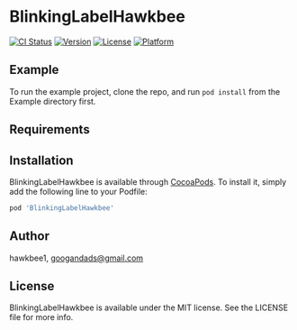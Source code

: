 # BlinkingLabelHawkbee

[![CI Status](https://img.shields.io/travis/hawkbee1/BlinkingLabelHawkbee.svg?style=flat)](https://travis-ci.org/hawkbee1/BlinkingLabelHawkbee)
[![Version](https://img.shields.io/cocoapods/v/BlinkingLabelHawkbee.svg?style=flat)](https://cocoapods.org/pods/BlinkingLabelHawkbee)
[![License](https://img.shields.io/cocoapods/l/BlinkingLabelHawkbee.svg?style=flat)](https://cocoapods.org/pods/BlinkingLabelHawkbee)
[![Platform](https://img.shields.io/cocoapods/p/BlinkingLabelHawkbee.svg?style=flat)](https://cocoapods.org/pods/BlinkingLabelHawkbee)

## Example

To run the example project, clone the repo, and run `pod install` from the Example directory first.

## Requirements

## Installation

BlinkingLabelHawkbee is available through [CocoaPods](https://cocoapods.org). To install
it, simply add the following line to your Podfile:

```ruby
pod 'BlinkingLabelHawkbee'
```

## Author

hawkbee1, googandads@gmail.com

## License

BlinkingLabelHawkbee is available under the MIT license. See the LICENSE file for more info.
